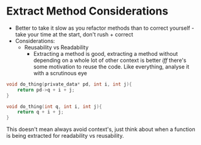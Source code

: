 # Extract Method Considerations
- Better to take it slow as you refactor methods than to correct yourself - take your time at the start, don't rush + correct
- Considerations:
    - Reusability vs Readability
        - Extracting a method is good, extracting a method without depending on a whole lot of other context is better _iff_ there's
        some motivation to reuse the code. Like everything, analyse it with a scrutinous eye
```c
void do_thing(private_data* pd, int i, int j){
    return pd->q + i + j;
}
```
```c
void do_thing(int q, int i, int j){
    return q + i + j;
}
```
This doesn't mean always avoid context's, just think about when a function is being extracted for readability vs reusability.